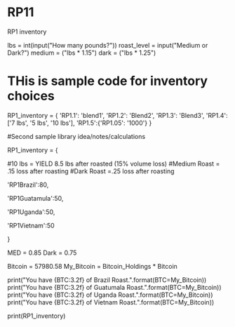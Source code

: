 # RP11
RP1 inventory


lbs = int(input("How many pounds?"))
roast_level = input("Medium or Dark?")
medium = ("lbs * 1.15")
dark = ("lbs * 1.25")


# THis is sample code for inventory choices
RP1_inventory = {
 'RP1.1': 'blend1',
 'RP1.2': 'Blend2',
 'RP1.3': 'Blend3',
 'RP1.4': ['7 lbs', '5 lbs', '10 lbs'],
 'RP1.5':{'RP1.05': '1000'}
         }
         
 #Second sample library idea/notes/calculations
 
 RP1_inventory = {

#10 lbs        = YIELD 8.5 lbs after roasted (15% volume loss)
#Medium Roast  = .15 loss after roasting
#Dark Roast    =.25 loss after roasting

 'RP1Brazil':80,
 
 'RP1Guatamula':50,
 
 'RP1Uganda':50,
 
 'RP1Vietnam':50
        
}

MED  = 0.85
Dark = 0.75

Bitcoin = 57980.58
My_Bitcoin = Bitcoin_Holdings * Bitcoin

print("You have {BTC:3.2f} of Brazil Roast.".format(BTC=My_Bitcoin))
print("You have {BTC:3.2f} of Guatumala Roast.".format(BTC=My_Bitcoin))
print("You have {BTC:3.2f} of Uganda Roast.".format(BTC=My_Bitcoin))
print("You have {BTC:3.2f} of Vietnam Roast.".format(BTC=My_Bitcoin))

print(RP1_inventory)



